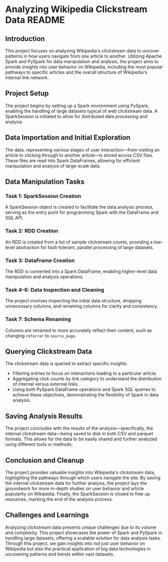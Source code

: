 # Analyzing Wikipedia Clickstream Data README

## Introduction

This project focuses on analyzing Wikipedia's clickstream data to uncover patterns in how users navigate from one article to another. Utilizing Apache Spark and PySpark for data manipulation and analysis, the project aims to provide insights into user behavior on Wikipedia, including the most popular pathways to specific articles and the overall structure of Wikipedia's internal link network.

## Project Setup

The project begins by setting up a Spark environment using PySpark, enabling the handling of large datasets typical of web clickstream data. A SparkSession is initiated to allow for distributed data processing and analysis.

## Data Importation and Initial Exploration

The data, representing various stages of user interaction—from visiting an article to clicking through to another article—is stored across CSV files. These files are read into Spark DataFrames, allowing for efficient manipulation and analysis of large-scale data.

## Data Manipulation Tasks

### Task 1: SparkSession Creation
A SparkSession object is created to facilitate the data analysis process, serving as the entry point for programming Spark with the DataFrame and SQL API.

### Task 2: RDD Creation
An RDD is created from a list of sample clickstream counts, providing a low-level abstraction for fault-tolerant, parallel processing of large datasets.

### Task 3: DataFrame Creation
The RDD is converted into a Spark DataFrame, enabling higher-level data manipulation and analysis operations.

### Task 4-6: Data Inspection and Cleaning
The project involves inspecting the initial data structure, dropping unnecessary columns, and renaming columns for clarity and consistency.

### Task 7: Schema Renaming
Columns are renamed to more accurately reflect their content, such as changing `referrer` to `source_page`.

## Querying Clickstream Data

The clickstream data is queried to extract specific insights:

- Filtering entries to focus on interactions leading to a particular article.
- Aggregating click counts by link category to understand the distribution of internal versus external links.
- Using both PySpark DataFrame operations and Spark SQL queries to achieve these objectives, demonstrating the flexibility of Spark in data analysis.

## Saving Analysis Results

The project concludes with the results of the analysis—specifically, the internal clickstream data—being saved to disk in both CSV and parquet formats. This allows for the data to be easily shared and further analyzed using different tools or methods.

## Conclusion and Cleanup

The project provides valuable insights into Wikipedia's clickstream data, highlighting the pathways through which users navigate the site. By saving the internal clickstream data for further analysis, the project lays the groundwork for more in-depth studies on user behavior and article popularity on Wikipedia. Finally, the SparkSession is closed to free up resources, marking the end of the analysis process.

## Challenges and Learnings

Analyzing clickstream data presents unique challenges due to its volume and complexity. This project showcases the power of Spark and PySpark in handling large datasets, offering a scalable solution for data analysis tasks. Through this project, we gain insights into not just user behavior on Wikipedia but also the practical application of big data technologies in uncovering patterns and trends within vast datasets.
